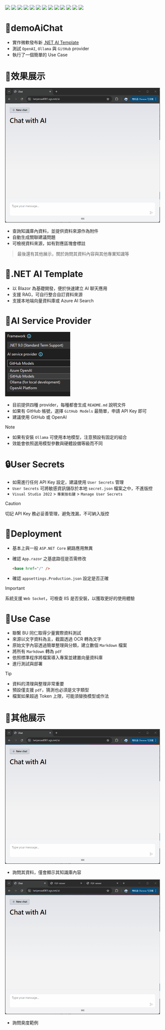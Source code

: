 ![](https://img.shields.io/badge/SGS-OAD-orange) 
![](https://img.shields.io/badge/proj-AI%20Chat%20Template-purple) 
![](https://img.shields.io/badge/-9-512BD4?logo=dotnet)
![](https://img.shields.io/badge/Git-555?logo=git)
![](https://img.shields.io/badge/GitHub-555?logo=github)
![](https://img.shields.io/badge/Gitea-555?logo=gitea)
![](https://img.shields.io/badge/OpenAI-412991?logo=openai) 
![](https://img.shields.io/badge/GitHub_Copilot-555?logo=githubcopilot)
![](https://img.shields.io/badge/Anthropic-191919?logo=anthropic)
![](https://img.shields.io/badge/draw.io-555?logo=diagrams.net)
![](https://img.shields.io/badge/Markdown-555?logo=markdown)
![](https://img.shields.io/badge/Mermaid-555?logo=mermaid)
![](https://img.shields.io/badge/Shields.io-555?logo=shieldsdotio)

# 🦜demoAiChat

- 實作微軟發布新 [.NET AI Template](https://devblogs.microsoft.com/dotnet/announcing-dotnet-ai-template-preview1/)
- 測試 `OpenAI`, `Ollama` 與 `GitHub` provider
- 執行了一個簡單的 Use Case

# 📱效果展示

![](./assets/demo2.gif)

- 查詢知識庫內資料，並提供資料來源作為附件
- 自動生成關聯建議問題
- 可檢視資料來源，如有對應區塊會標註

>最後還有其他展示，關於詢問其資料內容與其他專業知識等

# 🎉.NET AI Template

- 以 Blazor 為基礎開發，便於快速建立 AI 聊天應用
- 支援 RAG，可自行整合自訂資料來源
- 支援本地端向量資料庫或 Azure AI Search

# 🤖AI Service Provider

![](./assets/ai-service-provider.png)

- 目前提供四種 provider，每種都會生成 `README.md` 說明文件
- 如果有 GitHub 帳號，選擇 `GitHub Models` 最簡單，申請 API Key 即可
- 建議使用 GitHub 或 OpenAI

>[!NOTE]
> - 如果有安裝 `Ollama` 可使用本地模型，注意預設有固定的組合
> - 效能會依照選用模型參數與硬體設備等級而不同

# 🔒User Secrets

- 如需進行任何 API Key 設定，建議使用 `User Secrets` 管理
- `User Secrets` 可將敏感資訊儲存於本地 `secret.json` 檔案之中，不進版控
- `Visual Studio 2022` > `專案按右鍵` > `Manage User Secrets`

>[!CAUTION]
>切記 API Key 務必妥善管理，避免洩漏，不可納入版控

# 🚀Deployment

- 基本上與一般 `ASP.NET Core` 網路應用無異
- 確認 `App.razor` 之基底路徑是否需修改
  
  ```html
  <base href="/" />
  ```
- 確認 `appsettings.Production.json` 設定是否正確

>[!IMPORTANT]
>系統支援 `Web Socket`，可檢查 IIS 是否安裝，以獲取更好的使用體驗

# 👤Use Case

- 聯繫 BU 同仁取得少量實際資料測試
- 來源以文字資料為主，截圖透過 OCR 轉為文字
- 原始文字內容透過簡單整理與分類，建立數個 `Markdown` 檔案
- 將所有 `Markdown` 轉為 `pdf`
- 依照標準程序將檔案導入專案並建置向量資料庫
- 進行測試與部署

>[!TIP]
> - 資料的清理與整理非常重要
> - 預設僅支援 `pdf`，猜測也必須是文字類型
> - 檔案如果超過 Token 上限，可能須替換模型或作法

# 📱其他展示

![](./assets/demo.gif)

- 詢問其資料，僅會顯示其知識庫內容

![](./assets/demo3.gif)

- 詢問臭度範例
